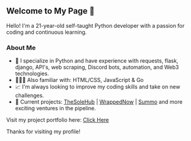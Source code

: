 ## Welcome to My Page 👋

Hello! I'm a 21-year-old self-taught Python developer with a passion for coding and continuous learning.

### About Me

- 🐍 I specialize in Python and have experience with requests, flask, django, API's, web scraping, Discord bots, automation, and Web3 technologies.
- 👨🏻‍💻 Also familiar with: HTML/CSS, JavaScript & Go
- 📈 I'm always looking to improve my coding skills and take on new challenges.
- 🔭 Current projects: [TheSoleHub](https://thesolehub.com/) | [WrappedNow](https://wrappednow.xyz/) | [Summo](https://summo.app/) and more exciting ventures in the pipeline.

Visit my project portfolio here: [Click Here](https://erxcc.dev/)

Thanks for visiting my profile! 
